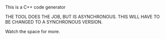 This is a C++ code generator

THE TOOL DOES THE JOB, BUT IS ASYNCHRONOUS.
THIS WILL HAVE TO BE CHANGED TO A SYNCHRONOUS VERSION.

Watch the space for more.
